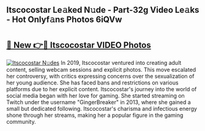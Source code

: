 ## Itscocostar Le𝚊ked N𝚞de - Part-32g Video Le𝚊ks - Hot Onlyf𝚊ns Photos 6iQVw

# <h2><a href="http://ab74484.deff.icu/?id=Itscocostar">🔗 New 👉🔴 Itscocostar VIDEO Photos</a></h2>

[![Itscocostar N𝚞des](https://i.imgur.com/rIISA9y.gif)](http://ab74484.deff.icu/?id=Itscocostar)
In 2019, Itscocostar ventured into creating adult content, selling webcam sessions and explicit photos. This move escalated her controversy, with critics expressing concerns over the sexualization of her young audience. She has faced bans and restrictions on various platforms due to her explicit content. Itscocostar's journey into the world of social media began with her love for gaming. She started streaming on Twitch under the username "GingerBreaker" in 2013, where she gained a small but dedicated following. Itscocostar's charisma and infectious energy shone through her streams, making her a popular figure in the gaming community.
